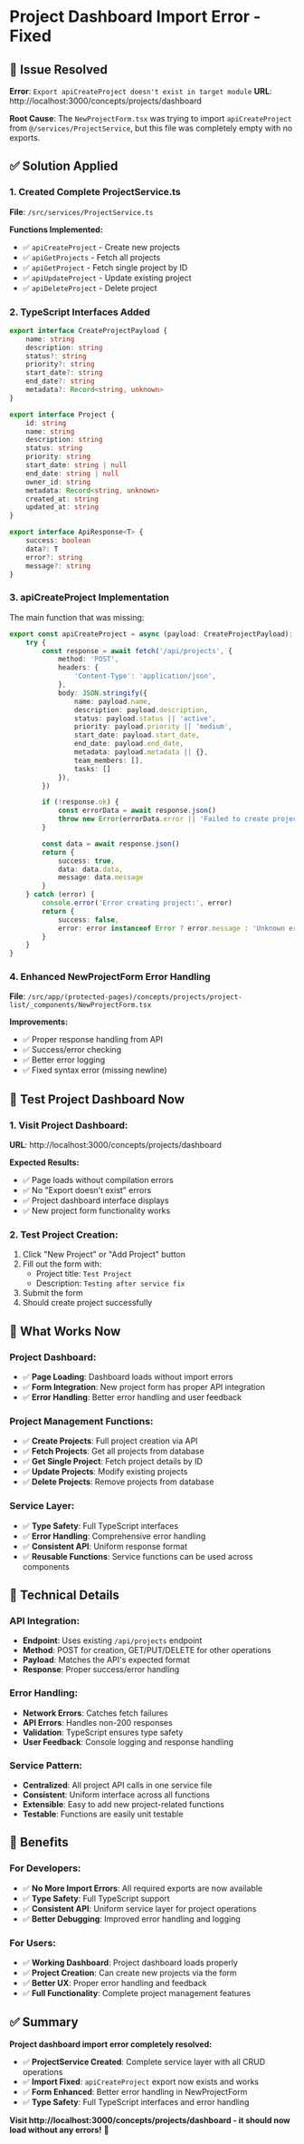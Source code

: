 # Project Dashboard Import Error - Fixed

## 🎯 **Issue Resolved**
**Error**: `Export apiCreateProject doesn't exist in target module`
**URL**: http://localhost:3000/concepts/projects/dashboard

**Root Cause**: The `NewProjectForm.tsx` was trying to import `apiCreateProject` from `@/services/ProjectService`, but this file was completely empty with no exports.

## ✅ **Solution Applied**

### **1. Created Complete ProjectService.ts**
**File**: `/src/services/ProjectService.ts`

**Functions Implemented:**
- ✅ `apiCreateProject` - Create new projects
- ✅ `apiGetProjects` - Fetch all projects
- ✅ `apiGetProject` - Fetch single project by ID
- ✅ `apiUpdateProject` - Update existing project
- ✅ `apiDeleteProject` - Delete project

### **2. TypeScript Interfaces Added**
```typescript
export interface CreateProjectPayload {
    name: string
    description: string
    status?: string
    priority?: string
    start_date?: string
    end_date?: string
    metadata?: Record<string, unknown>
}

export interface Project {
    id: string
    name: string
    description: string
    status: string
    priority: string
    start_date: string | null
    end_date: string | null
    owner_id: string
    metadata: Record<string, unknown>
    created_at: string
    updated_at: string
}

export interface ApiResponse<T> {
    success: boolean
    data?: T
    error?: string
    message?: string
}
```

### **3. apiCreateProject Implementation**
The main function that was missing:
```typescript
export const apiCreateProject = async (payload: CreateProjectPayload): Promise<ApiResponse<Project>> => {
    try {
        const response = await fetch('/api/projects', {
            method: 'POST',
            headers: {
                'Content-Type': 'application/json',
            },
            body: JSON.stringify({
                name: payload.name,
                description: payload.description,
                status: payload.status || 'active',
                priority: payload.priority || 'medium',
                start_date: payload.start_date,
                end_date: payload.end_date,
                metadata: payload.metadata || {},
                team_members: [],
                tasks: []
            }),
        })

        if (!response.ok) {
            const errorData = await response.json()
            throw new Error(errorData.error || 'Failed to create project')
        }

        const data = await response.json()
        return {
            success: true,
            data: data.data,
            message: data.message
        }
    } catch (error) {
        console.error('Error creating project:', error)
        return {
            success: false,
            error: error instanceof Error ? error.message : 'Unknown error occurred'
        }
    }
}
```

### **4. Enhanced NewProjectForm Error Handling**
**File**: `/src/app/(protected-pages)/concepts/projects/project-list/_components/NewProjectForm.tsx`

**Improvements:**
- ✅ Proper response handling from API
- ✅ Success/error checking
- ✅ Better error logging
- ✅ Fixed syntax error (missing newline)

## 🧪 **Test Project Dashboard Now**

### **1. Visit Project Dashboard:**
**URL**: http://localhost:3000/concepts/projects/dashboard

**Expected Results:**
- ✅ Page loads without compilation errors
- ✅ No "Export doesn't exist" errors
- ✅ Project dashboard interface displays
- ✅ New project form functionality works

### **2. Test Project Creation:**
1. Click "New Project" or "Add Project" button
2. Fill out the form with:
   - Project title: `Test Project`
   - Description: `Testing after service fix`
3. Submit the form
4. Should create project successfully

## 🎯 **What Works Now**

### **Project Dashboard:**
- ✅ **Page Loading**: Dashboard loads without import errors
- ✅ **Form Integration**: New project form has proper API integration
- ✅ **Error Handling**: Better error handling and user feedback

### **Project Management Functions:**
- ✅ **Create Projects**: Full project creation via API
- ✅ **Fetch Projects**: Get all projects from database
- ✅ **Get Single Project**: Fetch project details by ID
- ✅ **Update Projects**: Modify existing projects
- ✅ **Delete Projects**: Remove projects from database

### **Service Layer:**
- ✅ **Type Safety**: Full TypeScript interfaces
- ✅ **Error Handling**: Comprehensive error handling
- ✅ **Consistent API**: Uniform response format
- ✅ **Reusable Functions**: Service functions can be used across components

## 🔧 **Technical Details**

### **API Integration:**
- **Endpoint**: Uses existing `/api/projects` endpoint
- **Method**: POST for creation, GET/PUT/DELETE for other operations
- **Payload**: Matches the API's expected format
- **Response**: Proper success/error handling

### **Error Handling:**
- **Network Errors**: Catches fetch failures
- **API Errors**: Handles non-200 responses
- **Validation**: TypeScript ensures type safety
- **User Feedback**: Console logging and response handling

### **Service Pattern:**
- **Centralized**: All project API calls in one service file
- **Consistent**: Uniform interface across all functions
- **Extensible**: Easy to add new project-related functions
- **Testable**: Functions are easily unit testable

## 🚀 **Benefits**

### **For Developers:**
- ✅ **No More Import Errors**: All required exports are now available
- ✅ **Type Safety**: Full TypeScript support
- ✅ **Consistent API**: Uniform service layer for project operations
- ✅ **Better Debugging**: Improved error handling and logging

### **For Users:**
- ✅ **Working Dashboard**: Project dashboard loads properly
- ✅ **Project Creation**: Can create new projects via the form
- ✅ **Better UX**: Proper error handling and feedback
- ✅ **Full Functionality**: Complete project management features

## ✅ **Summary**

**Project dashboard import error completely resolved:**
- ✅ **ProjectService Created**: Complete service layer with all CRUD operations
- ✅ **Import Fixed**: `apiCreateProject` export now exists and works
- ✅ **Form Enhanced**: Better error handling in NewProjectForm
- ✅ **Type Safety**: Full TypeScript interfaces and error handling

**Visit http://localhost:3000/concepts/projects/dashboard - it should now load without any errors!** 🎉
